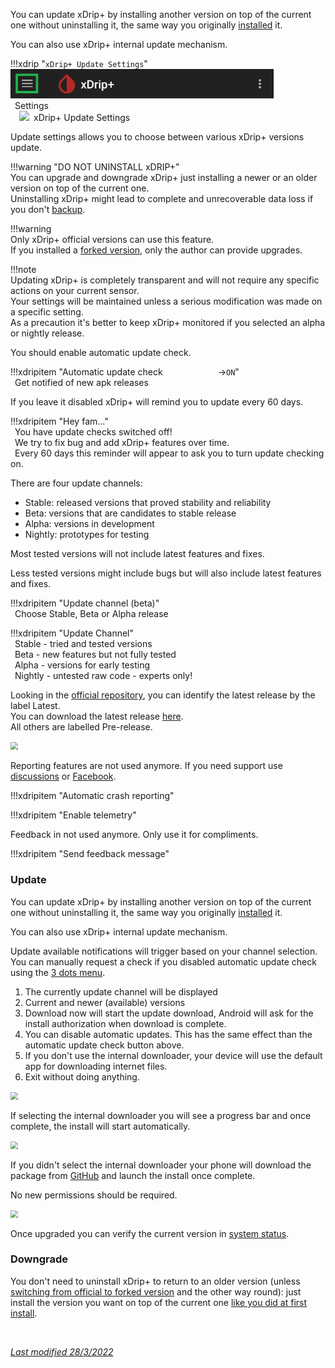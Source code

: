 You can update xDrip+ by installing another version on top of the current one without uninstalling it, the same way you originally [installed](../../install/download) it.

You can also use xDrip+ internal update mechanism.

!!!xdrip "`xDrip+ Update Settings`"  
    <img src="../../images/hamburger_menu.png" style="zoom:75%;" />  
    &ensp;Settings  
    &emsp;<img src="https://raw.githubusercontent.com/NightscoutFoundation/xDrip/master/app/src/main/res/drawable-xhdpi/ic_briefcase_download_grey600_48dp.png" style="width:5%;" />&ensp;xDrip+ Update Settings

Update settings allows you to choose between various xDrip+ versions update.

!!!warning "DO NOT UNINSTALL xDRIP+"  
    You can upgrade and downgrade xDrip+ just installing a newer or an older version on top of the current one.  
    Uninstalling xDrip+ might lead to complete and unrecoverable data loss if you don't [backup](../../troubleshoot/reinstall/#reinstall-xdrip).

!!!warning  
    Only xDrip+ official versions can use this feature.  
    If you installed a [forked version](../../install/download/#forked-versions), only the author can provide upgrades. 

!!!note  
    Updating xDrip+ is completely transparent and will not require any specific actions on your current sensor.  
    Your settings will be maintained unless a serious modification was made on a specific setting.  
    As a precaution it's better to keep xDrip+ monitored if you selected an alpha or nightly release.

You should enable automatic update check.

!!!xdripitem "Automatic update check&emsp;&emsp;&emsp;&emsp;&emsp;&emsp; →`ON`"  
    &ensp;Get notified of new apk releases  

If you leave it disabled xDrip+ will remind you to update every 60 days.

!!!xdripitem "Hey fam..."  
    &ensp;You have update checks switched off!  
    &ensp;We try to fix bug and add xDrip+ features over time.  
    &ensp;Every 60 days this reminder will appear to ask you to turn update checking on.  

There are four update channels:

- Stable: released versions that proved stability and reliability
- Beta: versions that are candidates to stable release
- Alpha: versions in development
- Nightly: prototypes for testing

Most tested versions will not include latest features and fixes.

Less tested versions might include bugs but will also include latest features and fixes.

!!!xdripitem "Update channel (beta)"  
    &ensp;Choose Stable, Beta or Alpha release

!!!xdripitem "Update Channel"  
    &ensp;Stable - tried and tested versions  
    &ensp;Beta - new features but not fully tested  
    &ensp;Alpha - versions for early testing  
    &ensp;Nightly - untested raw code - experts only!

Looking in the [official repository](https://github.com/NightscoutFoundation/xDrip/releases), you can identify the latest release by the label Latest.    
You can download the latest release [here](https://xdrip-plus-updates.appspot.com/stable/xdrip-plus-latest.apk).  
All others are labelled Pre-release.

<img src="../images/M-S-US2b.png" style="zoom:75%;" />

Reporting features are not used anymore. If you need support use [discussions](https://github.com/NightscoutFoundation/xDrip/discussions) or [Facebook](https://www.facebook.com/groups/xDripG5).

!!!xdripitem "Automatic crash reporting"

!!!xdripitem "Enable telemetry"

Feedback in not used anymore. Only use it for compliments.

!!!xdripitem "Send feedback message"

### Update

You can update xDrip+ by installing another version on top of the current one without uninstalling it, the same way you originally [installed](../../install/download) it.

You can also use xDrip+ internal update mechanism.

Update available notifications will trigger based on your channel selection.  
You can manually request a check if you disabled automatic update check using the [3 dots menu](../3dotsmenu/#check-for-updated-version).

1. The currently update channel will be displayed
2. Current and newer (available) versions
3. Download now will start the update download, Android will ask for the install authorization when download is complete.
4. You can disable automatic updates. This has the same effect than the automatic update check button above.
5. If you don't use the internal downloader, your device will use the default app for downloading internet files.
6. Exit without doing anything.

<img src="../images/M-S-US5.png" style="zoom:75%;" />

If selecting the internal downloader you will see a progress bar and once complete, the install will start automatically.

<img src="../images/M-S-US6.png" style="zoom:75%;" />

If you didn't select the internal downloader your phone will download the package from [GitHub](https://github.com/NightscoutFoundation/xDrip/releases) and launch the install once complete.

No new permissions should be required.

 <img src="../images/M-S-US6a.png" style="zoom:75%;" />

Once upgraded you can verify the current version in [system status](../../troubleshoot/systemstatus).

### Downgrade

You don't need to uninstall xDrip+ to return to an older version (unless [switching from official to forked version](../../troubleshoot/reinstall/) and the other way round): just install the version you want on top of the current one [like you did at first install](../../install/download/).

</br>

[*Last modified 28/3/2022*](https://github.com/NightscoutFoundation/xDrip/releases/tag/2022.03.27)

